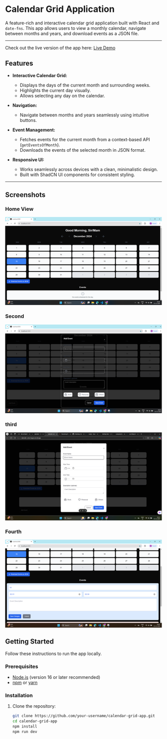 # Calendar Grid Application

A feature-rich and interactive calendar grid application built with React and `date-fns`. This app allows users to view a monthly calendar, navigate between months and years, and download events as a JSON file.

---

Check out the live version of the app here: [Live Demo](https://my-app.vercel.app)


## Features

- **Interactive Calendar Grid:**
  - Displays the days of the current month and surrounding weeks.
  - Highlights the current day visually.
  - Allows selecting any day on the calendar.
  
- **Navigation:**
  - Navigate between months and years seamlessly using intuitive buttons.

- **Event Management:**
  - Fetches events for the current month from a context-based API (`getEventsOfMonth`).
  - Downloads the events of the selected month in JSON format.

- **Responsive UI:**
  - Works seamlessly across devices with a clean, minimalistic design.
  - Built with ShadCN UI components for consistent styling.

---
## Screenshots

### Home View
![Home View](./calendar_pp_img.png)

### Second
![Navigation](./calendar_pp_img2.png)

### third
![Navigation](./calendar_pp_img3.png)

### Fourth
![Navigation](./calendar_pp_img4.png)
## Getting Started

Follow these instructions to run the app locally.

### Prerequisites

- [Node.js](https://nodejs.org) (version 16 or later recommended)
- [npm](https://www.npmjs.com/) or [yarn](https://yarnpkg.com/)


### Installation

1. Clone the repository:
   ```bash
   git clone https://github.com/your-username/calendar-grid-app.git
   cd calendar-grid-app
   npm install
   npm run dev
